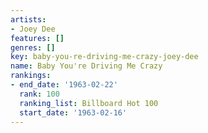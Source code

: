 ```yaml
---
artists:
- Joey Dee
features: []
genres: []
key: baby-you-re-driving-me-crazy-joey-dee
name: Baby You're Driving Me Crazy
rankings:
- end_date: '1963-02-22'
  rank: 100
  ranking_list: Billboard Hot 100
  start_date: '1963-02-16'
---
```


